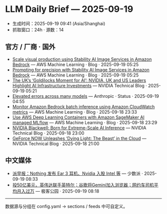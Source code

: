 # LLM Daily Brief — 2025-09-19

- 生成时间：2025-09-19 09:41 (Asia/Shanghai)
- 抓取窗口：24h · 源数：14


## 官方 / 厂商 · 国外

- [Scale visual production using Stability AI Image Services in Amazon Bedrock](https://aws.amazon.com/blogs/machine-learning/scale-visual-production-using-stability-ai-image-services-in-amazon-bedrock/) — AWS Machine Learning · Blog · 2025-09-19 05:25
- [Prompting for precision with Stability AI Image Services in Amazon Bedrock](https://aws.amazon.com/blogs/machine-learning/prompting-for-precision-with-stability-ai-image-services-in-amazon-bedrock/) — AWS Machine Learning · Blog · 2025-09-19 05:25
- [The UK’s ‘Goldilocks Moment for AI’: NVIDIA, UK and US Leaders Highlight AI Infrastructure Investments](https://blogs.nvidia.com/blog/uk-ai-ecosystem-celebration/) — NVIDIA Technical Blog · 2025-09-19 05:21
- [Elevated errors across many models](https://status.anthropic.com/incidents/pstkfl3t9jfd) — Anthropic · Status · 2025-09-19 04:55
- [Monitor Amazon Bedrock batch inference using Amazon CloudWatch metrics](https://aws.amazon.com/blogs/machine-learning/monitor-amazon-bedrock-batch-inference-using-amazon-cloudwatch-metrics/) — AWS Machine Learning · Blog · 2025-09-18 23:33
- [Use AWS Deep Learning Containers with Amazon SageMaker AI managed MLflow](https://aws.amazon.com/blogs/machine-learning/use-aws-deep-learning-containers-with-amazon-sagemaker-ai-managed-mlflow/) — AWS Machine Learning · Blog · 2025-09-18 23:29
- [NVIDIA Blackwell: Born for Extreme-Scale AI Inference](https://blogs.nvidia.com/blog/blackwell-ai-inference/) — NVIDIA Technical Blog · 2025-09-18 23:00
- [GeForce NOW Unleashes ‘Dying Light: The Beast’ in the Cloud](https://blogs.nvidia.com/blog/geforce-now-thursday-dying-light-the-beast/) — NVIDIA Technical Blog · 2025-09-18 21:00


## 中文媒体

- [派早报：Nothing 发布 Ear 3 耳机、Nvidia 入股 Intel 等](https://sspai.com/post/102628) — 少数派 · 2025-09-19 08:33
- [投50亿美元，英伟达联手英特尔；谷歌将Gemini加入浏览器；网约车司机平均月入过万](http://www.geekpark.net/news/354136) — 极客公园 · 2025-09-19 08:18

---
数据源与分组在 config.yaml → sections / feeds 中可自定义。